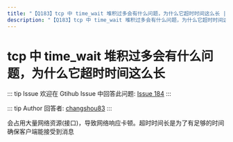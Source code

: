 ```yaml
---
title: "【Q183】tcp 中 time_wait 堆积过多会有什么问题，为什么它超时时间这么长 | network高频面试题"
description: "【Q183】tcp 中 time_wait 堆积过多会有什么问题，为什么它超时时间这么长 字节跳动面试题、阿里腾讯面试题、美团小米面试题。"
---
```


# tcp 中 time_wait 堆积过多会有什么问题，为什么它超时时间这么长

::: tip Issue
欢迎在 Gtihub Issue 中回答此问题: [Issue 184](https://github.com/shfshanyue/Daily-Question/issues/184)
:::

::: tip Author
回答者: [changshou83](https://github.com/changshou83)
:::

会占用大量网络资源(接口)，导致网络响应卡顿。超时时间长是为了有足够的时间确保客户端能接受到消息

